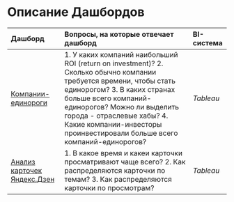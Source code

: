 # Описание Дашбордов

| Дашборд | Вопросы, на которые отвечает дашборд | BI-система | 
| :---------------------- | :---------------------- | :---------------------- |
| [Компании-единороги](unicorn_dash) | 1. У каких компаний наибольший ROI (return on investment)? 2. Сколько обычно компании требуется времени, чтобы стать единорогом? 3. В каких странах больше всего компаний-единорогов? Можно ли выделить города - отраслевые хабы? 4. Какие компании-инвесторы проинвестировали больше всего компаний-единорогов? | *Tableau* |
| [Анализ карточек Яндекс.Дзен](zen_dash) | 1. В какое время и какеи карточки просматривают чаще всего? 2. Как распределяются карточки по темам? 3. Как распределяются карточки по просмотрам? | *Tableau* |
